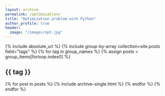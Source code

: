 ```yaml
---
layout: archive
permalink: /optimization/
title: "Optimization problem with Python"
author_profile: true
header:
  image: "/images/opt.jpg"
---
```

{% include absolute_url %}
{% include group-by-array collection=site.posts field="tags" %}
{% for tag in group_names %}
  {% assign posts = group_items[forloop.index0] %}
  <h2 id="{{ tag | slugify }}" class="archive__subtitle">{{ tag }}</h2>
  {% for post in posts %}
    {% include archive-single.html %}
  {% endfor %}
{% endfor %}



